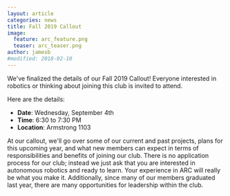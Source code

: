 ```yaml
---
layout: article
categories: news
title: Fall 2019 Callout
image:
  feature: arc_feature.png
  teaser: arc_teaser.png
author: jamesb
#modified: 2018-02-10
---
```


We've finalized the details of our Fall 2019 Callout! Everyone interested in robotics or thinking about joining this club is invited to attend.

Here are the details:  
- **Date**: Wednesday, September 4th  
- **Time**: 6:30 to 7:30 PM  
- **Location**: Armstrong 1103  

At our callout, we'll go over some of our current and past projects, plans for this upcoming year, and what new members can expect in terms of responsibilities and benefits of joining our club. There is no application process for our club; instead we just ask that you are interested in autonomous robotics and ready to learn. Your experience in ARC will really be what you make it. Additionally, since many of our members graduated last year, there are many opportunities for leadership within the club.
